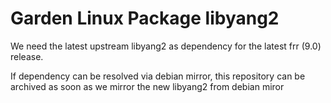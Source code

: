 # Garden Linux Package libyang2

We need the latest upstream libyang2 as dependency for the latest frr (9.0) release.

If dependency can be resolved via debian mirror, this repository can be archived as soon as we mirror the new libyang2 from debian miror
